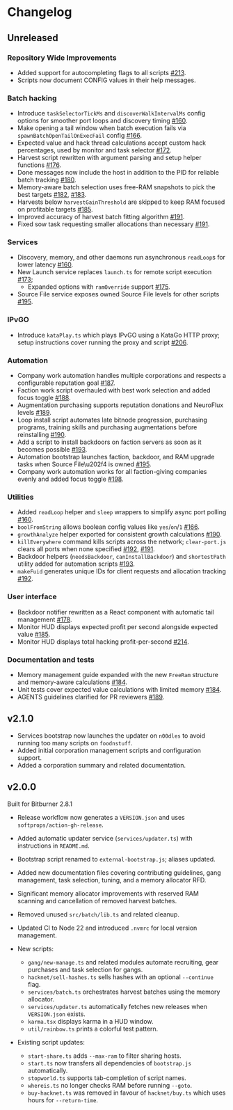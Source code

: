 # Changelog

## Unreleased

### Repository Wide Improvements

- Added support for autocompleting flags to all scripts [#213][pr-213].
- Scripts now document CONFIG values in their help messages.

### Batch hacking

- Introduce `taskSelectorTickMs` and `discoverWalkIntervalMs` config options for smoother port loops and discovery timing [#160][pr-160].
- Make opening a tail window when batch execution fails via `spawnBatchOpenTailOnExecFail` config [#166][pr-166].
- Expected value and hack thread calculations accept custom hack percentages, used by monitor and task selector [#172][pr-172].
- Harvest script rewritten with argument parsing and setup helper functions [#176][pr-176].
- Done messages now include the host in addition to the PID for reliable batch tracking [#180][pr-180].
- Memory-aware batch selection uses free-RAM snapshots to pick the best targets [#182][pr-182], [#183][pr-183].
- Harvests below `harvestGainThreshold` are skipped to keep RAM focused on profitable targets [#185][pr-185].
- Improved accuracy of harvest batch fitting algorithm [#191][pr-191].
- Fixed sow task requesting smaller allocations than necessary [#191][pr-191].

### Services

- Discovery, memory, and other daemons run asynchronous `readLoop`s for lower latency [#160][pr-160].
- New Launch service replaces `launch.ts` for remote script execution [#173][pr-173];
    - Expanded options with `ramOverride` support [#175][pr-175].
- Source File service exposes owned Source File levels for other scripts [#195][pr-195].

### IPvGO

- Introduce `kataPlay.ts` which plays IPvGO using a KataGo HTTP proxy; setup instructions cover running the proxy and script [#206][pr-206].

### Automation

- Company work automation handles multiple corporations and respects a configurable reputation goal [#187][pr-187].
- Faction work script overhauled with best work selection and added focus toggle [#188][pr-188].
- Augmentation purchasing supports reputation donations and NeuroFlux levels [#189][pr-189].
- Loop install script automates late bitnode progression, purchasing programs, training skills and purchasing augmentations before reinstalling [#190][pr-190].
- Add a script to install backdoors on faction servers as soon as it becomes possible [#193][pr-193].
- Automation bootstrap launches faction, backdoor, and RAM upgrade tasks when Source File\u202f4 is owned [#195][pr-195].
- Company work automation works for all faction-giving companies evenly and added focus toggle [#198][pr-198].

### Utilities

- Added `readLoop` helper and `sleep` wrappers to simplify async port polling [#160][pr-160].
- `boolFromString` allows boolean config values like `yes`/`on`/`1` [#166][pr-166].
- `growthAnalyze` helper exported for consistent growth calculations [#190][pr-190].
- `killEverywhere` command kills scripts across the network; `clear-port.js` clears all ports when none specified [#192][pr-192], [#191][pr-191].
- Backdoor helpers (`needsBackdoor`, `canInstallBackdoor`) and `shortestPath` utility added for automation scripts [#193][pr-193].
- `makeFuid` generates unique IDs for client requests and allocation tracking [#192][pr-192].

### User interface

- Backdoor notifier rewritten as a React component with automatic tail management [#178][pr-178].
- Monitor HUD displays expected profit per second alongside expected value [#185][pr-185].
- Monitor HUD displays total hacking profit-per-second [#214][pr-214].

### Documentation and tests

- Memory management guide expanded with the new `FreeRam` structure and memory-aware calculations [#184][pr-184].
- Unit tests cover expected value calculations with limited memory [#184][pr-184].
- AGENTS guidelines clarified for PR reviewers [#189][pr-189].

[pr-160]: https://github.com/RadicalZephyr/bitburner-scripts/pull/160
[pr-166]: https://github.com/RadicalZephyr/bitburner-scripts/pull/166
[pr-172]: https://github.com/RadicalZephyr/bitburner-scripts/pull/172
[pr-173]: https://github.com/RadicalZephyr/bitburner-scripts/pull/173
[pr-174]: https://github.com/RadicalZephyr/bitburner-scripts/pull/174
[pr-175]: https://github.com/RadicalZephyr/bitburner-scripts/pull/175
[pr-176]: https://github.com/RadicalZephyr/bitburner-scripts/pull/176
[pr-177]: https://github.com/RadicalZephyr/bitburner-scripts/pull/177
[pr-178]: https://github.com/RadicalZephyr/bitburner-scripts/pull/178
[pr-180]: https://github.com/RadicalZephyr/bitburner-scripts/pull/180
[pr-181]: https://github.com/RadicalZephyr/bitburner-scripts/pull/181
[pr-182]: https://github.com/RadicalZephyr/bitburner-scripts/pull/182
[pr-183]: https://github.com/RadicalZephyr/bitburner-scripts/pull/183
[pr-184]: https://github.com/RadicalZephyr/bitburner-scripts/pull/184
[pr-185]: https://github.com/RadicalZephyr/bitburner-scripts/pull/185
[pr-186]: https://github.com/RadicalZephyr/bitburner-scripts/pull/186
[pr-187]: https://github.com/RadicalZephyr/bitburner-scripts/pull/187
[pr-188]: https://github.com/RadicalZephyr/bitburner-scripts/pull/188
[pr-189]: https://github.com/RadicalZephyr/bitburner-scripts/pull/189
[pr-190]: https://github.com/RadicalZephyr/bitburner-scripts/pull/190
[pr-191]: https://github.com/RadicalZephyr/bitburner-scripts/pull/191
[pr-192]: https://github.com/RadicalZephyr/bitburner-scripts/pull/192
[pr-193]: https://github.com/RadicalZephyr/bitburner-scripts/pull/193
[pr-195]: https://github.com/RadicalZephyr/bitburner-scripts/pull/195
[pr-198]: https://github.com/RadicalZephyr/bitburner-scripts/pull/198
[pr-206]: https://github.com/RadicalZephyr/bitburner-scripts/pull/206
[pr-213]: https://github.com/RadicalZephyr/bitburner-scripts/pull/213
[pr-214]: https://github.com/RadicalZephyr/bitburner-scripts/pull/214

## v2.1.0

- Services bootstrap now launches the updater on `n00dles` to avoid running too many scripts on `foodnstuff`.
- Added initial corporation management scripts and configuration support.
- Added a corporation summary and related documentation.

## v2.0.0

Built for Bitburner 2.8.1

- Release workflow now generates a `VERSION.json` and uses `softprops/action-gh-release`.
- Added automatic updater service (`services/updater.ts`) with instructions in `README.md`.
- Bootstrap script renamed to `external-bootstrap.js`; aliases updated.
- Added new documentation files covering contributing guidelines, gang management, task selection, tuning, and a memory allocator RFD.
- Significant memory allocator improvements with reserved RAM scanning and cancellation of removed harvest batches.
- Removed unused `src/batch/lib.ts` and related cleanup.
- Updated CI to Node 22 and introduced `.nvmrc` for local version management.

- New scripts:
    - `gang/new-manage.ts` and related modules automate recruiting, gear purchases and task selection for gangs.
    - `hacknet/sell-hashes.ts` sells hashes with an optional `--continue` flag.
    - `services/batch.ts` orchestrates harvest batches using the memory allocator.
    - `services/updater.ts` automatically fetches new releases when `VERSION.json` exists.
    - `karma.tsx` displays karma in a HUD window.
    - `util/rainbow.ts` prints a colorful test pattern.

- Existing script updates:
    - `start-share.ts` adds `--max-ram` to filter sharing hosts.
    - `start.ts` now transfers all dependencies of `bootstrap.js` automatically.
    - `stopworld.ts` supports tab-completion of script names.
    - `whereis.ts` no longer checks RAM before running `--goto`.
    - `buy-hacknet.ts` was removed in favour of `hacknet/buy.ts` which uses hours for `--return-time`.
